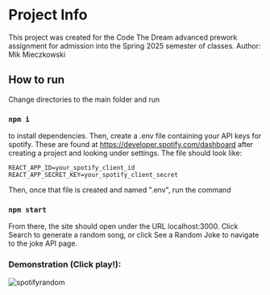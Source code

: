 # Project Info

This project was created for the Code The Dream advanced prework assignment for admission into the Spring 2025 semester of classes. 
Author: Mik Mieczkowski  

## How to run
Change directories to the main folder and run 
### `npm i`
to install dependencies.
Then, create a .env file containing your API keys for spotify. These are found at https://developer.spotify.com/dashboard after creating a project and looking under settings. The file should look like:  
```
REACT_APP_ID=your_spotify_client_id
REACT_APP_SECRET_KEY=your_spotify_client_secret
```
Then, once that file is created and named ".env", run the command 
### `npm start`
From there, the site should open under the URL localhost:3000. Click Search to generate a random song, or click See a Random Joke to navigate to the joke API page.   

### Demonstration (Click play!):
![spotifyrandom](https://github.com/user-attachments/assets/473f910c-8398-491f-ad28-20dd7acaa5df)
